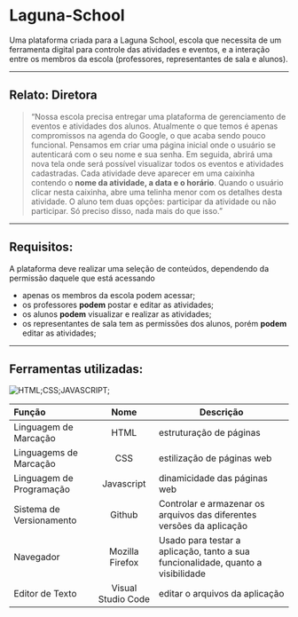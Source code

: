 # Laguna-School

Uma plataforma criada para a Laguna School, escola que necessita de um ferramenta digital para controle das atividades e eventos, e a interação entre os membros da escola (professores, representantes de sala e alunos).

---
## Relato: Diretora
> “Nossa escola precisa entregar uma plataforma de gerenciamento de eventos e atividades dos alunos.
> Atualmente o que temos é apenas compromissos na agenda do Google, o que acaba sendo pouco funcional.
> Pensamos em criar uma página inicial onde o usuário se autenticará com o seu nome e sua senha. Em seguida, abrirá uma nova tela onde será possível visualizar todos os eventos e atividades cadastradas.
> Cada atividade deve aparecer em uma caixinha contendo o __nome da atividade, a data e o horário__.
> Quando o usuário clicar nesta caixinha, abre uma telinha menor com os detalhes desta atividade.
> O aluno tem duas opções: participar da atividade ou não participar. Só preciso disso, nada mais do que isso.”

---
## Requisitos:
A plataforma deve realizar uma seleção de conteúdos, dependendo da permissão daquele que está acessando
- apenas os membros da escola podem acessar;
- os professores __podem__ postar e editar as atividades;
- os alunos __podem__ visualizar e realizar as atividades;
- os representantes de sala tem as permissões dos alunos, porém __podem__ editar as atividades;

---
## Ferramentas utilizadas:
![HTML;CSS;JAVASCRIPT;](https://www.freepnglogos.com/uploads/html5-logo-png/html5-logo-best-web-design-psd-html-cms-development-ecommerce-6.png)

Função                      | Nome                   | Descrição
 :------------------------- | :--------------------: | -----------
Linguagem de Marcação       | HTML                   | estruturação de páginas
Linguagems de Marcação      | CSS                    | estilização de páginas web
Linguagem de Programação    | Javascript             | dinamicidade das páginas web
Sistema de Versionamento    | Github                 | Controlar e armazenar os arquivos das diferentes versões da aplicação
Navegador                   | Mozilla Firefox        | Usado para testar a aplicação, tanto a sua funcionalidade, quanto a visibilidade
Editor de Texto             | Visual Studio Code     | editar o arquivos da aplicação
